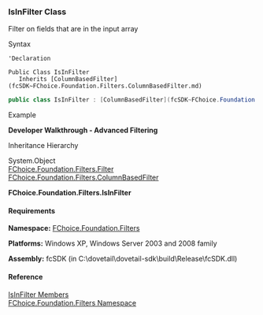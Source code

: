 ﻿### IsInFilter Class

Filter on fields that are in the input array

Syntax

```vbnet
'Declaration

Public Class IsInFilter 
   Inherits [ColumnBasedFilter](fcSDK~FChoice.Foundation.Filters.ColumnBasedFilter.md)
```

```csharp
public class IsInFilter : [ColumnBasedFilter](fcSDK~FChoice.Foundation.Filters.ColumnBasedFilter.md) 
```

Example

**Developer Walkthrough - Advanced Filtering**

Inheritance Hierarchy

System.Object  
[FChoice.Foundation.Filters.Filter](fcSDK~FChoice.Foundation.Filters.Filter.md)  
[FChoice.Foundation.Filters.ColumnBasedFilter](fcSDK~FChoice.Foundation.Filters.ColumnBasedFilter.md)  

**FChoice.Foundation.Filters.IsInFilter**  

#### Requirements

**Namespace:** [FChoice.Foundation.Filters](fcSDK~FChoice.Foundation.Filters_namespace.md)

**Platforms:** Windows XP, Windows Server 2003 and 2008 family

**Assembly:** fcSDK (in C:\\dovetail\\dovetail-sdk\\build\\Release\\fcSDK.dll)

#### Reference

[IsInFilter Members](fcSDK~FChoice.Foundation.Filters.IsInFilter_members.md)  
[FChoice.Foundation.Filters Namespace](fcSDK~FChoice.Foundation.Filters_namespace.md)
